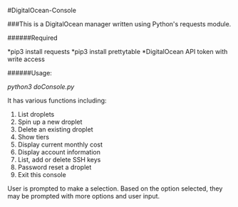 #DigitalOcean-Console

###This is a DigitalOcean manager written using Python's requests module.

######Required

*pip3 install requests
*pip3 install prettytable
*DigitalOcean API token with write access

######Usage:

*python3 doConsole.py*

It has various functions including:

1. List droplets
2. Spin up a new droplet
3. Delete an existing droplet
4. Show tiers
5. Display current monthly cost
6. Display account information
7. List, add or delete SSH keys
8. Password reset a droplet
9. Exit this console

User is prompted to make a selection. Based on the option selected, they may be prompted with more options and user input.

